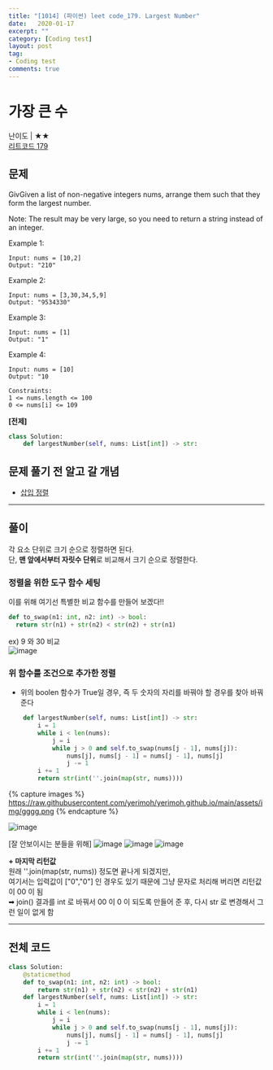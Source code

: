 ```yaml
---
title: "[1014] (파이썬) leet code_179. Largest Number"
date:   2020-01-17
excerpt: ""
category: [Coding test]
layout: post
tag:
- Coding test
comments: true
---
```


#  가장 큰 수
난이도 | ★★    
[리트코드 179]( https://leetcode.com/problems/largest-number/)



## 문제


GivGiven a list of non-negative integers nums, arrange them such that they form the largest number.

Note: The result may be very large, so you need to return a string instead of an integer.

 
Example 1:
```
Input: nums = [10,2]
Output: "210"
```

Example 2:
```
Input: nums = [3,30,34,5,9]
Output: "9534330"
```


Example 3:
```
Input: nums = [1]
Output: "1"
```


Example 4:
```
Input: nums = [10]
Output: "10
```

```
Constraints:
1 <= nums.length <= 100
0 <= nums[i] <= 109
```


**[전제]**   
```python
class Solution:
    def largestNumber(self, nums: List[int]) -> str:
```        


## 문제 풀기 전 알고 갈 개념
* [삽입 정렬](https://yerimoh.github.io/Algo027/)   
    

---

## 풀이
각 요소 단위로 크기 순으로 정렬하면 된다.   
단, **맨 앞에서부터 자릿수 단위**로 비교해서 크기 순으로 정렬한다.    


### 정렬을 위한 도구 함수 세팅
이를 위해 여기선 특별한 비교 함수를 만들어 보겠다!!     
```python
def to_swap(n1: int, n2: int) -> bool:
  return str(n1) + str(n2) < str(n2) + str(n1)
```
ex) 9 와 30 비교   
![image](https://user-images.githubusercontent.com/76824611/128289821-ed98d030-d0bc-4624-b430-181e72bc1e5e.png)

### 위 함수를 조건으로 추가한 정렬 
* 위의 boolen 함수가 True일 경우, 즉 두 숫자의 자리를 바꿔야 할 경우를 찾아 바꿔준다

```python
    def largestNumber(self, nums: List[int]) -> str: 
        i = 1 
        while i < len(nums):
            j = i 
            while j > 0 and self.to_swap(nums[j - 1], nums[j]):
                nums[j], nums[j - 1] = nums[j - 1], nums[j] 
                j -= 1
        i += 1
        return str(int(''.join(map(str, nums))))    
```



{% capture images %}
    https://raw.githubusercontent.com/yerimoh/yerimoh.github.io/main/assets/img/gggg.png
{% endcapture %}

![image](https://user-images.githubusercontent.com/76824611/128292667-17a9ec6c-322e-468d-b750-080a91e1ba25.png)

[잘 안보이시는 분들을 위해]
![image](https://user-images.githubusercontent.com/76824611/128293043-e8bd336f-7dd7-40e3-92ce-727c95ae7968.png)
![image](https://user-images.githubusercontent.com/76824611/128293078-420ca02d-5024-4a36-a22f-53ccc9b9e506.png)
![image](https://user-images.githubusercontent.com/76824611/128293107-efa45f97-d0ab-4a8a-b850-451eab64ed7c.png)


**+ 마지막 리턴값**    
원래 ''.join(map(str, nums)) 정도면 끝나게 되겠지만,     
여기서는 입력값이 ["0","0"] 인 경우도 있기 때문에 그냥 문자로 처리해 버리면 리턴값이 00 이 됨     
➡ join() 결과를 int 로 바꿔서 00 이 0 이 되도록 만들어 준 후, 다시 str 로 변경해서 그런 일이 없게 함


----


## 전체 코드
```python
class Solution:
    @staticmethod 
    def to_swap(n1: int, n2: int) -> bool:
        return str(n1) + str(n2) < str(n2) + str(n1)
    def largestNumber(self, nums: List[int]) -> str: 
        i = 1 
        while i < len(nums):
            j = i 
            while j > 0 and self.to_swap(nums[j - 1], nums[j]):
                nums[j], nums[j - 1] = nums[j - 1], nums[j] 
                j -= 1
        i += 1
        return str(int(''.join(map(str, nums))))    
```



